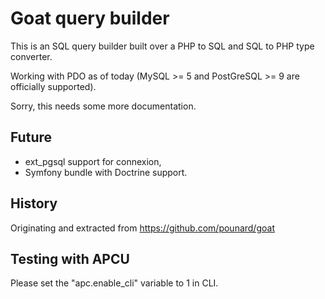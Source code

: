 # Goat query builder

This is an SQL query builder built over a PHP to SQL and SQL to PHP type converter.

Working with PDO as of today (MySQL >= 5 and PostGreSQL >= 9 are officially supported).

Sorry, this needs some more documentation.

## Future

 - ext_pgsql support for connexion,
 - Symfony bundle with Doctrine support.

## History

Originating and extracted from https://github.com/pounard/goat

## Testing with APCU

Please set the "apc.enable_cli" variable to 1 in CLI.
